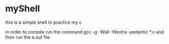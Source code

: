 # myShell
this is a simple shell to practice my c 

in order to compile run the command gcc -g -Wall -Wextra -pedantic *.c and then run the a.out file
